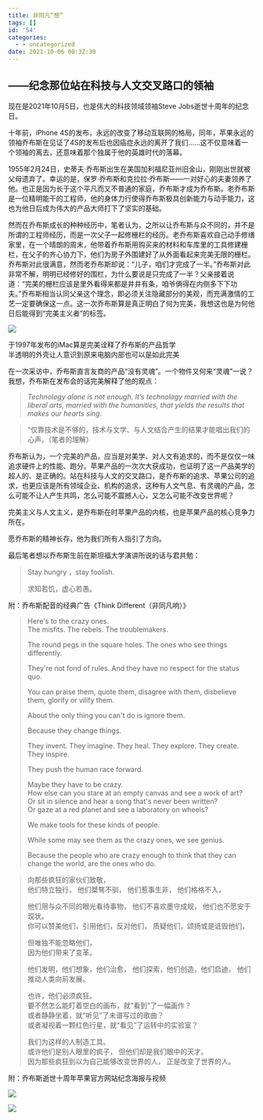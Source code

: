 ```yaml
---
title: 非同凡“想”
tags: []
id: '54'
categories:
  - - uncategorized
date: 2021-10-06 00:32:30
---
```


## ——纪念那位站在科技与人文交叉路口的领袖

现在是2021年10月5日，也是伟大的科技领域领袖Steve Jobs逝世十周年的纪念日。

十年前，iPhone 4S的发布，永远的改变了移动互联网的格局，同年，苹果永远的领袖乔布斯在见证了4S的发布后也因癌症永远的离开了我们......这不仅意味着一个领袖的离去，还意味着那个独属于他的英雄时代的落幕。

1955年2月24日，史蒂夫·乔布斯出生在美国加利福尼亚州旧金山，刚刚出世就被父母遗弃了。幸运的是，保罗·乔布斯和克拉拉·乔布斯——一对好心的夫妻领养了他。也正是因为长于这个平凡而又不普通的家庭，乔布斯才成为乔布斯。老乔布斯是一位精明能干的工程师，他的身体力行使得乔布斯极具创新能力与动手能力，这也为他日后成为伟大的产品大师打下了坚实的基础。

然而在乔布斯成长的种种经历中，笔者认为，之所以让乔布斯与众不同的，并不是所谓的工程师经历，而是一次父子一起修栅栏的经历。老乔布斯喜欢自己动手修缮家里，在一个晴朗的周末，他带着乔布斯用购买来的材料和车库里的工具修建栅栏，在父子的齐心协力下，他们为房子外围建好了从外面看起来完美无限的栅栏。乔布斯对此很满意，然而老乔布斯却说：“儿子，咱们才完成了一半。”乔布斯对此非常不解，明明已经修好的围栏，为什么要说是只完成了一半？父亲接着说道：“完美的栅栏应该是里外看得来都是井井有条，咱爷俩得在内侧多下下功夫。”乔布斯相当认同父亲这个理念，即必须关注隐藏部分的美观，而充满激情的工艺一定要确保这一点。这一次乔布斯算是真正明白了何为完美，我想这也是为何他日后能得到“完美主义者”的标签。

![](http://35.201.132.62/wp-content/uploads/2021/10/OIP.zOc0DUE_k9B3-vEFv2l65wHaDa-1.jpeg)

于1997年发布的iMac算是完美诠释了乔布斯的产品哲学  
半透明的外壳让人意识到原来电脑内部也可以是如此完美

在一次采访中，乔布斯直言友商的产品“没有灵魂”。一个物件又何来“灵魂”一说？我想，乔布斯在发布会的话完美解释了他的观点：

> _Technology alone is not enough. It’s technology married with the liberal arts, married with the humanities, that yields the results that makes our hearts sing._

> “仅靠技术是不够的，技术与文学、与人文结合产生的结果才能唱出我们的心声。（笔者的理解）

乔布斯认为，一个完美的产品，应当是对美学、对人文有追求的，而不是仅仅一味追求硬件上的性能、跑分。苹果产品的一次次大获成功，也证明了这一产品美学的超人的、是正确的。站在科技与人文的交叉路口，是乔布斯的追求、苹果公司的追求，也更应该是所有领域企业、机构的追求，这种有人文气息、有灵魂的产品，怎么可能不让人产生共鸣，怎么可能不震撼人心，又怎么可能不改变世界呢？

完美主义与人文主义，是乔布斯在时苹果产品的内核，也是苹果产品的核心竞争力所在。

愿乔布斯的精神长存，他为我们所有人指引了方向。

最后笔者想以乔布斯生前在斯坦福大学演讲所说的话与君共勉：

> Stay hungry ，stay foolish.
> 
> 求知若饥，虚心若愚。

附：乔布斯配音的经典广告《Think Different（非同凡响）》

> Here's to the crazy ones.  
> The misfits. The rebels. The troublemakers. 
> 
> The round pegs in the square holes. The ones who see things differently.
> 
> They're not fond of rules. And they have no respect for the status quo. 
> 
> You can praise them, quote them, disagree with them, disbelieve them, glorify or vilify them.
> 
> About the only thing you can't do is ignore them. 
> 
> Because they change things.
> 
> They invent. They imagine. They heal. They explore. They create. They inspire.
> 
> They push the human race forward.
> 
> Maybe they have to be crazy.   
> How else can you stare at an empty canvas and see a work of art?   
> Or sit in silence and hear a song that's never been written?   
> Or gaze at a red planet and see a laboratory on wheels? 
> 
> We make tools for these kinds of people. 
> 
> While some may see them as the crazy ones, we see genius. 
> 
> Because the people who are crazy enough to think that they can change the world, are the ones who do.

> 向那些疯狂的家伙们致敬，   
> 他们特立独行， 他们桀骜不驯， 他们惹事生非， 他们格格不入，
> 
> 他们用与众不同的眼光看待事物， 他们不喜欢墨守成规， 他们也不愿安于现状。   
> 你可以赞美他们，引用他们，反对他们， 质疑他们，颂扬或是诋毁他们， 
> 
> 但唯独不能忽略他们，  
> 因为他们带来了变革。 
> 
> 他们发明，他们想象，他们治愈， 他们探索，他们创造，他们启迪， 他们推动人类向前发展。
> 
> 也许，他们必须疯狂。  
> 要不然怎么能盯着空白的画布，就“看到”了一幅画作？   
> 或者静静坐着，就“听见”了未谱写过的歌曲？   
> 或者凝视着一颗红色行星，就“看见”了运转中的实验室？ 
> 
> 我们为这样的人制造工具。  
> 或许他们是别人眼里的疯子， 但他们却是我们眼中的天才。   
> 因为那些疯狂到以为自己能够改变世界的人， 正是改变了世界的人。

附：乔布斯逝世十周年苹果官方网站纪念海报与视频

![](http://35.201.132.62/wp-content/uploads/2021/10/截屏2021-10-05-下午10.16.38-1024x612.png)

![](http://35.201.132.62/wp-content/uploads/2021/10/581633451126_.pic_hd-3-400x1024.jpg)